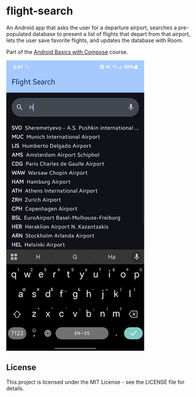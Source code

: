 # flight-search

An Android app that asks the user for a departure airport, searches a pre-populated database to
present a list of flights that depart from that airport, lets the user save favorite flights, and
updates the database with Room.

Part of
the [Android Basics with Compose](https://developer.android.com/courses/android-basics-compose/course)
course.

![demo](demo.gif)

## License

This project is licensed under the MIT License - see the LICENSE file for details.